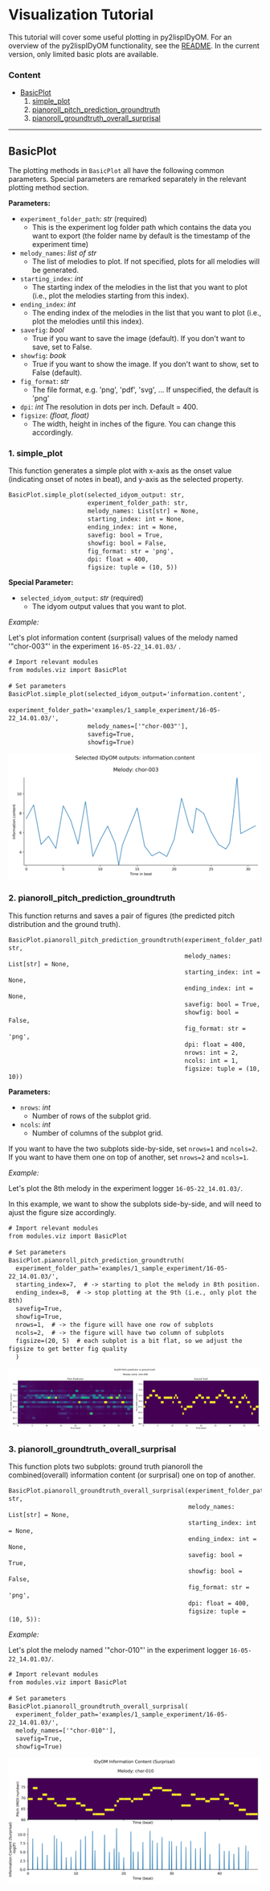 # Visualization Tutorial

This tutorial will cover some useful plotting in py2lispIDyOM. For an overview of the py2lispIDyOM functionality, see
the [README](README.md). In the current version, only limited basic plots are available.

### Content <br>

- [BasicPlot](#basicplot)
  1. [simple_plot](#1-simple_plot)
  2. [pianoroll_pitch_prediction_groundtruth](#2-pianoroll_pitch_prediction_groundtruth)
  3. [pianoroll_groundtruth_overall_surprisal](#3-pianoroll_groundtruth_overall_surprisal)

---

## BasicPlot

The plotting methods in `BasicPlot` all have the following common parameters. Special parameters are remarked separately
in the relevant plotting method section.

**Parameters:**

- `experiment_folder_path`: _str_ (required)
  - This is the experiment log folder path which contains the data you want to export (the folder name by default is the
    timestamp of the experiment time)
- `melody_names`: _list of str_
  - The list of melodies to plot. If not specified, plots for all melodies will be generated.
- `starting_index`: _int_
  - The starting index of the melodies in the list that you want to plot (i.e., plot the melodies starting from this
    index).
- `ending_index`: _int_
  - The ending index of the melodies in the list that you want to plot (i.e., plot the melodies until this index).
- `savefig`: _bool_
  - True if you want to save the image (default). If you don't want to save, set to False.
- `showfig`: _book_
  - True if you want to show the image. If you don't want to show, set to False (default).
- `fig_format`: _str_
  - The file format, e.g. 'png', 'pdf', 'svg', ... If unspecified, the default is 'png'
- `dpi`: _int_
  The resolution in dots per inch. Default = 400.
- `figsize`: _(float, float)_
  - The width, height in inches of the figure. You can change this accordingly.

### 1. simple_plot

This function generates a simple plot with x-axis as the onset value (indicating onset of notes in beat), and y-axis as
the selected property.

``` python3
BasicPlot.simple_plot(selected_idyom_output: str,
                      experiment_folder_path: str,
                      melody_names: List[str] = None,
                      starting_index: int = None,
                      ending_index: int = None,
                      savefig: bool = True,
                      showfig: bool = False,
                      fig_format: str = 'png',
                      dpi: float = 400,
                      figsize: tuple = (10, 5))
```

**Special Parameter:**

- `selected_idyom_output`: _str_ (required)
  - The idyom output values that you want to plot.

_Example:_

Let's plot information content (surprisal) values of the melody named '"chor-003"' in the
experiment `16-05-22_14.01.03/` .

```python3
# Import relevant modules
from modules.viz import BasicPlot

# Set parameters
BasicPlot.simple_plot(selected_idyom_output='information.content',
                      experiment_folder_path='examples/1_sample_experiment/16-05-22_14.01.03/',
                      melody_names=['"chor-003"'],
                      savefig=True,
                      showfig=True)
```

![simple_plot_chor_003](tutorial_plots_demo/chor-003.png)

### 2. pianoroll_pitch_prediction_groundtruth

This function returns and saves a pair of figures (the predicted pitch distribution and the ground truth).

``` python3
BasicPlot.pianoroll_pitch_prediction_groundtruth(experiment_folder_path: str,
                                                 melody_names: List[str] = None,
                                                 starting_index: int = None,
                                                 ending_index: int = None,
                                                 savefig: bool = True,
                                                 showfig: bool = False,
                                                 fig_format: str = 'png',
                                                 dpi: float = 400,
                                                 nrows: int = 2,
                                                 ncols: int = 1,
                                                 figsize: tuple = (10, 10))
```

**Parameters:**

- `nrows`: _int_
  - Number of rows of the subplot grid.
- `ncols`: _int_
  - Number of columns of the subplot grid.

If you want to have the two subplots side-by-side, set `nrows=1` and `ncols=2`. If you want to have them one on top of
another, set `nrows=2` and `ncols=1`.

_Example:_

Let's plot the 8th melody in the experiment logger `16-05-22_14.01.03/`.

In this example, we want to show the subplots side-by-side, and will need to ajust the figure size accordingly.

```python3
# Import relevant modules
from modules.viz import BasicPlot

# Set parameters
BasicPlot.pianoroll_pitch_prediction_groundtruth(
  experiment_folder_path='examples/1_sample_experiment/16-05-22_14.01.03/',
  starting_index=7,  # -> starting to plot the melody in 8th position.
  ending_index=8,  # -> stop plotting at the 9th (i.e., only plot the 8th)
  savefig=True,
  showfig=True,
  nrows=1,  # -> the figure will have one row of subplots
  ncols=2,  # -> the figure will have two column of subplots
  figsize=(20, 5)  # each subplot is a bit flat, so we adjust the figsize to get better fig quality
  )

```

![pitch_pre_groundtruth_chor_008](tutorial_plots_demo/chor-008.png)

### 3. pianoroll_groundtruth_overall_surprisal

This function plots two subplots: ground truth pianoroll the combined(overall) information content (or surprisal) one on
top of another.

``` python3
BasicPlot.pianoroll_groundtruth_overall_surprisal(experiment_folder_path: str,
                                                  melody_names: List[str] = None,
                                                  starting_index: int = None,
                                                  ending_index: int = None,
                                                  savefig: bool = True,
                                                  showfig: bool = False,
                                                  fig_format: str = 'png',
                                                  dpi: float = 400,
                                                  figsize: tuple = (10, 5)):
```

_Example:_

Let's plot the melody named '"chor-010"' in the experiment logger `16-05-22_14.01.03/`.

```python3
# Import relevant modules
from modules.viz import BasicPlot

# Set parameters
BasicPlot.pianoroll_groundtruth_overall_surprisal(
  experiment_folder_path='examples/1_sample_experiment/16-05-22_14.01.03/',
  melody_names=['"chor-010"'],
  savefig=True,
  showfig=True)

```

![pianoroll_surprisal_chor_010](tutorial_plots_demo/chor-010.png)










